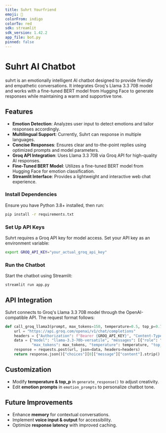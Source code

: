 ```yaml
---
title: Suhrt Yourfriend
emoji: 🐨
colorFrom: indigo
colorTo: red
sdk: streamlit
sdk_version: 1.42.2
app_file: bot.py
pinned: false
---
```


# Suhrt AI Chatbot

suhrt is an emotionally intelligent AI chatbot designed to provide friendly and empathetic conversations. It integrates Groq's Llama 3.3 70B model and works with a fine-tuned BERT model from Hugging Face to generate responses while maintaining a warm and supportive tone.

## Features

- **Emotion Detection**: Analyzes user input to detect emotions and tailor responses accordingly.
- **Multilingual Support**: Currently, Suhrt can response in multiple languages.
- **Concise Responses**: Ensures clear and to-the-point replies using optimized prompts and model parameters.
- **Groq API Integration**: Uses Llama 3.3 70B via Groq API for high-quality AI responses.
- **Fine-Tuned BERT Model**: Utilizes a fine-tuned BERT model from Hugging Face for emotion classification.
- **Streamlit Interface**: Provides a lightweight and interactive web chat experience.


### Install Dependencies

Ensure you have Python 3.8+ installed, then run:

```bash
pip install -r requirements.txt
```

### Set Up API Keys

Suhrt requires a Groq API key for model access. Set your API key as an environment variable:

```bash
export GROQ_API_KEY="your_actual_groq_api_key"
```

### Run the Chatbot

Start the chatbot using Streamlit:

```bash
streamlit run app.py
```

## API Integration

Suhrt connects to Groq's Llama 3.3 70B model through the OpenAI-compatible API. The request format follows:

```python
def call_groq_llama3(prompt, max_tokens=150, temperature=0.5, top_p=0.7):
    url = "https://api.groq.com/openai/v1/chat/completions"
    headers = {"Authorization": f"Bearer {GROQ_API_KEY}", "Content-Type": "application/json"}
    data = {"model": "llama-3.3-70b-versatile", "messages": [{"role": "user", "content": prompt}],
            "max_tokens": max_tokens, "temperature": temperature, "top_p": top_p}
    response = requests.post(url, json=data, headers=headers)
    return response.json()["choices"][0]["message"]["content"].strip() if response.status_code == 200 else f"Error: {response.status_code}"
```

## Customization

- Modify **temperature & top\_p** in `generate_response()` to adjust creativity.
- Edit **emotion prompts** in `emotion_prompts` to personalize chatbot tone.

## Future Improvements

- Enhance **memory** for contextual conversations.
- Implement **voice input & output** for accessibility.
- Optimize **response latency** with improved caching.

